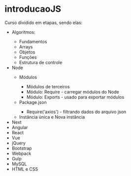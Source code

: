 # introducaoJS

Curso dividido em etapas, sendo elas:
<ul>
    <li>Algoritmos:</li>
    <ul>
        <li>Fundamentos</li>
        <li>Arrays</li>
        <li>Objetos</li>
        <li>Funções</li>
        <li>Estrutura de controle</li>
    </ul>
    <li>Node</li>
    <ul>
        <li>Módulos</li>
        <ul>
            <li>Módulos de terceiros</li>
            <li>Módulo: Require - carregar módulos do Node</li>
            <li>Módulo: Exports - usado para exportar módulos</li>
        </ul>
        <li>Package.json</li>
        <ul>
            <li>Require('axios') - filtrando dados do arquivo json</li>
        </ul>
        <li>Instância única e Nova instância</li>
    </ul>
    <li>Next</li>
    <li>Angular</li>
    <li>React</li>
    <li>Vue</li>
    <li>jQuery</li>
    <li>Bootstrap</li>
    <li>Webpack</li>
    <li>Gulp</li>
    <li>MySQL</li>
    <li>HTML e CSS</li>
</ul>
